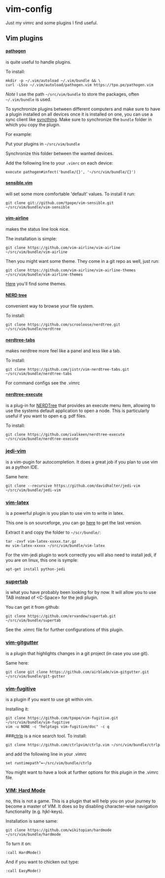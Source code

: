 # vim-config
Just my vimrc and some plugins I find useful.

## Vim plugins

#### [pathogen](1)
is quite useful to handle plugins.

To install:

    mkdir -p ~/.vim/autoload ~/.vim/bundle && \
    curl -LSso ~/.vim/autoload/pathogen.vim https://tpo.pe/pathogen.vim

*Note*
I use the path `~/src/vim/bundle` to store the packages, often `~/.vim/bundle` is used.

To synchronize plugins between different computers and make sure to have a plugin installed on all devices once it is installed 
on one, you can use a sync client like [syncthing](2). Make sure to synchronize the `bundle` folder in which you copy the plugin.

For example:

Put your plugins in `~/src/vim/bundle`

Synchronize this folder between the wanted devices.

Add the following line to your `.vimrc` on each device:

    execute pathogen#infect('bundle/{}', '~/src/vim/bundle/{}')

#### [sensible.vim](4)
will set some more comfortable 'default' values.
To install it run:

    git clone git://github.com/tpope/vim-sensible.git ~/src/vim/bundle/vim-sensible


#### [vim-airline](3) 
makes the status line look nice.

The installation is simple:

    git clone https://github.com/vim-airline/vim-airline ~/src/vim/bundle/vim-airline 

Then you might want some theme. They come in a git repo as well, just run:

    git clone https://github.com/vim-airline/vim-airline-themes ~/src/vim/bundle/vim-airline-themes

[Here](5) you'll find some themes.

#### [NERD tree](6)
convenient way to browse your file system.

To install:

    git clone https://github.com/scrooloose/nerdtree.git ~/src/vim/bundle/nerdtree

#### [nerdtree-tabs](16)

makes nerdtree more feel like a panel and less like a tab.

To install:

    git clone https://github.com/jistr/vim-nerdtree-tabs.git ~/src/vim/bundle/nerdtree-tabs

For command configs see the .vimrc

#### [nerdtree-execute](13)

is a plug-in for [NERDTree](6) that provides an execute menu item, allowing to use the systems default application to open a node. This is particularly useful if you want to open e.g. pdf files.

To install:

    git clone https://github.com/ivalkeen/nerdtree-execute ~/src/vim/bundle/nerdtree-execute


### [jedi-vim](7)
is a vim-pugin for autocompletion. It does a great job if you plan to use vim as a python IDE.

Same here:

    git clone --recursive https://github.com/davidhalter/jedi-vim ~/src/vim/bundle/jedi-vim


### [vim-latex](8)
is a powerful plugin is you plan to use vim to write in latex.

This one is on sourceforge, you can go [here](9) to get the last version.

Extract it and copy the folder to `~/scr/bundle/`:

    tar -zxvf vim-latex-xxxxx.tar.gz 
    mv vim-latex-xxxxx ~/src/vim/bundle/vim-latex

For the vim-jedi plugin to work correctly you will also need to install jedi, if you are on linux, this one is symple:

    apt-get install python-jedi

### [supertab](10)
is what you have probably been looking for by now. It will allow you to use TAB instead of \<C-Space\> for the jedi plugin.

You can get it from github:

    git clone https://github.com/ervandew/supertab.git ~/src/vim/bundle/supertab

See the .vimrc file for further configurations of this plugin.

### [vim-gitgutter](11)
is a plugin that highlights changes in a git project (in case you use git).

Same here:

    git clone git clone https://github.com/airblade/vim-gitgutter.git ~/src/vim/bundle/git-gutter

### [vim-fugitive](12)
is a plugin if you want to use git within vim.

Installing it:

    git clone https://github.com/tpope/vim-fugitive.git ~/src/vim/bundle/vim-fugitive
    vim -u NONE -c "helptags vim-fugitive/doc" -c q

###[ctrlp](15)
is a nice search tool. To install:

    git clone https://github.com/ctrlpvim/ctrlp.vim ~/src/vim/bundle/ctrlp

and add the following line in your .vimrc

    set runtimepath^=~/src/vim/bundle/ctrlp

You might want to have a look at further options for this plugin in the .vimrc
file.

### [VIM: Hard Mode](14)

no, this is not a game. This is a plugin that will help you on your journey to become a master of VIM. It does so by disabling character-wise navigation functionality (e.g. hjkl-keys). 

Installation is same same:

    git clone https://github.com/wikitopian/hardmode ~/src/vim/bundle/hardmode

To turn it on:

    :call HardMode()

And if you want to chicken out type:

    :call EasyMode()

[1]: https://github.com/tpope/vim-pathogen
[2]: https://syncthing.net/
[3]: https://github.com/vim-airline/vim-airline
[4]: https://github.com/tpope/vim-sensible
[5]: https://github.com/vim-airline/vim-airline/wiki/Screenshots
[6]: https://github.com/scrooloose/nerdtree
[7]: https://github.com/davidhalter/jedi-vim 
[8]: http://vim-latex.sourceforge.net/
[9]: https://sourceforge.net/projects/vim-latex/files/latest/download?source=files
[10]: http://www.vim.org/scripts/script.php?script_id=1643
[11]: https://github.com/airblade/vim-gitgutter
[12]: https://github.com/tpope/vim-fugitive
[13]: https://github.com/ivalkeen/nerdtree-execute 
[14]: https://github.com/wikitopian/hardmode
[15]: https://github.com/ctrlpvim/ctrlp
[16]: https://github.com/jistr/vim-nerdtree-tabs
